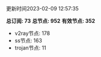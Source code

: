 更新时间2023-02-09 12:57:35

**总订阅: 73**
**总节点: 952**
**有效节点: 352**
- v2ray节点: 178
- ss节点: 163
- trojan节点: 11

